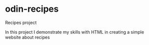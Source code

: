 # odin-recipes
Recipes project

In this project I demonstrate my skills with HTML in creating a simple website about recipes
